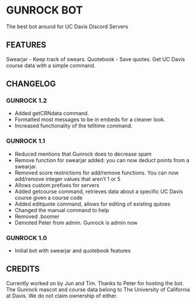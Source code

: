 # GUNROCK BOT
The best bot around for UC Davis Discord Servers

## FEATURES

Swearjar - Keep track of swears.
Quotebook - Save quotes.
Get UC Davis course data with a simple command.

## CHANGELOG

### GUNROCK 1.2

- Added getCRNdata command.
- Formatted most messages to be in embeds for a cleaner look.
- Increased functionality of the telltime command.

### GUNROCK 1.1

- Reduced mentions that Gunrock does to decrease spam
- Remove function for swearjar added:  you can now deduct points from a swearjar.
- Removed score restrictions for add/remove functions. You can now add/remove integer values that aren’t 1 or 5
- Allows custom prefixes for servers
- Added getcourse command, retrieves data about a specific UC Davis course given a course code
- Added editquote command, allows for editing of existing qutoes
- Changed the manual command to help
- Removed .boomer
- Demoted Peter from admin. Gunrock is admin now

### GUNROCK 1.0

- Initial bot with swearjar and quotebook features

## CREDITS

Currently worked on by Jun and Tim.
Thanks to Peter for hosting the bot.
The Gunrock mascot and course data belong to The University of California at Davis. We do not claim ownership of either.
